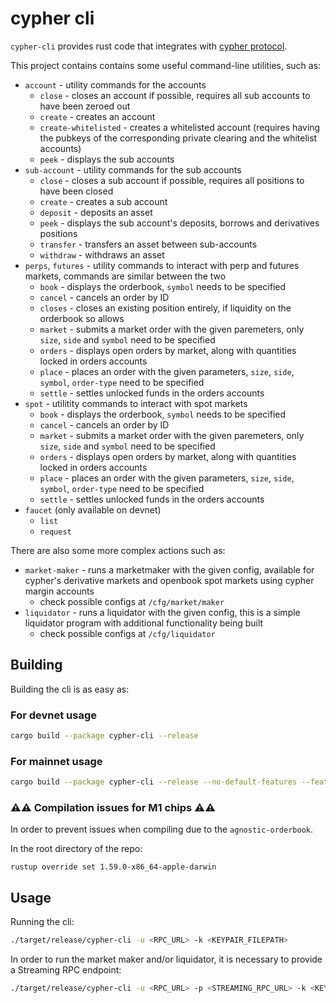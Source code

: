 # cypher cli

`cypher-cli` provides rust code that integrates with [cypher protocol](https://cypher.trade).

This project contains contains some useful command-line utilities, such as:

- `account` - utility commands for the accounts
  - `close` - closes an account if possible, requires all sub accounts to have been zeroed out
  - `create` - creates an account
  - `create-whitelisted` - creates a whitelisted account (requires having the pubkeys of the corresponding private clearing and the whitelist accounts) 
  - `peek` - displays the sub accounts
- `sub-account` - utility commands for the sub accounts
  - `close` - closes a sub account if possible, requires all positions to have been closed
  - `create` - creates a sub account
  - `deposit` - deposits an asset
  - `peek` - displays the sub account's deposits, borrows and derivatives positions
  - `transfer` - transfers an asset between sub-accounts
  - `withdraw` - withdraws an asset
- `perps`, `futures` - utility commands to interact with perp and futures markets, commands are similar between the two
  - `book` - displays the orderbook, `symbol` needs to be specified
  - `cancel` - cancels an order by ID
  - `closes` - closes an existing position entirely, if liquidity on the orderbook so allows
  - `market` - submits a market order with the given paremeters, only `size`, `side` and `symbol` need to be specified
  - `orders` - displays open orders by market, along with quantities locked in orders accounts
  - `place` - places an order with the given parameters, `size`, `side`, `symbol`, `order-type` need to be specified
  - `settle` - settles unlocked funds in the orders accounts
- `spot` - utilitity commands to interact with spot markets
  - `book` - displays the orderbook, `symbol` needs to be specified
  - `cancel` - cancels an order by ID
  - `market` - submits a market order with the given paremeters, only `size`, `side` and `symbol` need to be specified
  - `orders` - displays open orders by market, along with quantities locked in orders accounts
  - `place` - places an order with the given parameters, `size`, `side`, `symbol`, `order-type` need to be specified
  - `settle` - settles unlocked funds in the orders accounts
- `faucet` (only available on devnet)
  - `list`
  - `request`

There are also some more complex actions such as:

- `market-maker` - runs a marketmaker with the given config, available for cypher's derivative markets and openbook spot markets using cypher margin accounts
  - check possible configs at `/cfg/market/maker`
- `liquidator` - runs a liquidator with the given config, this is a simple liquidator program with additional functionality being built
  - check possible configs at `/cfg/liquidator`

## Building

Building the cli is as easy as:

### For devnet usage

```sh
cargo build --package cypher-cli --release
```

### For mainnet usage

```sh
cargo build --package cypher-cli --release --no-default-features --features mainnet-beta
```

### ⚠️⚠️ Compilation issues for M1 chips ⚠️⚠️

In order to prevent issues when compiling due to the `agnostic-orderbook`.

In the root directory of the repo:

`rustup override set 1.59.0-x86_64-apple-darwin`

## Usage

Running the cli:

```sh
./target/release/cypher-cli -u <RPC_URL> -k <KEYPAIR_FILEPATH>
```

In order to run the market maker and/or liquidator, it is necessary to provide a Streaming RPC endpoint:

```sh
./target/release/cypher-cli -u <RPC_URL> -p <STREAMING_RPC_URL> -k <KEYPAIR_FILEPATH> market-maker run -c -k <MAKER_CONFIG_FILEPATH>
```